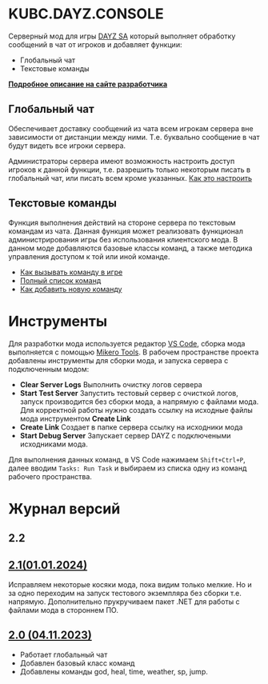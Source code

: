 # KUBC.DAYZ.CONSOLE
Серверный мод для игры [DAYZ SA](https://dayz.com/) который выполняет обработку сообщений в чат от игроков и добавляет функции:
- Глобальный чат
- Текстовые команды

**[Подробное описание на сайте разработчика](https://kubcoder.ru/dayz/console/index)**

## Глобальный чат
Обеспечивает доставку сообщений из чата всем игрокам сервера вне зависимости от дистанции между ними. Т.е. буквально сообщение в чат будут видеть все игроки сервера. 

Администраторы сервера имеют возможность настроить доступ игроков к данной функции, т.е. разрешить только некоторым писать в глобальный чат, или писать всем кроме указанных. [Как это настроить](https://kubcoder.ru/dayz/console/settings/globalchat)

## Текстовые команды
Функция выполнения действий на стороне сервера по текстовым командам из чата. Данная функция может реализовать функционал администрирования игры без использования клиентского мода. В данном моде добавляются базовые классы команд, а также методика управления доступом к той или иной команде. 
- [Как вызывать команду в игре](https://kubcoder.ru/dayz/console/cmd/format)
- [Полный список команд](https://kubcoder.ru/dayz/console/cmd/)
- [Как добавить новую команду](https://kubcoder.ru/dayz/console/cmd/moding)


# Инструменты
Для разработки мода используется редактор [VS Code](https://code.visualstudio.com/), сборка мода выполняется с помощью [Mikero Tools](https://mikero.bytex.digital/Downloads). 
В рабочем пространстве проекта добавлены инструменты для сборки мода, и запуска сервера с подключенным модом:
- **Clear Server Logs** Выполнить очистку логов сервера
- **Start Test Server** Запустить тестовый сервер с очисткой логов, запуск производится без сборки мода, а напрямую с файлами мода. Для корректной работы нужно создать ссылку на исходные файлы мода инструментом **Create Link**
- **Create Link** Создает в папке сервера ссылку на исходники мода
- **Start Debug Server** Запускает сервер DAYZ с подключеными исходниками мода.

Для выполнения данных команд, в VS Code нажимаем `Shift+Ctrl+P`, далее вводим `Tasks: Run Task` и выбираем из списка одну из команд рабочего пространства.

# Журнал версий
## 2.2 

## [2.1(01.01.2024)](https://github.com/kubcoder/KUBC.DAYZ.CONSOLE/releases/tag/2.1)
Исправляем некоторые косяки мода, пока видим только мелкие. Но и за одно переходим на запуск тестового экземпляра без сборки т.е. напрямую.
Дополнительно прукручиваем пакет .NET для работы с файлами мода в стороннем ПО.
## [2.0 (04.11.2023)](https://github.com/kubcoder/KUBC.DAYZ.CONSOLE/releases/tag/2.0)
- Работает глобальный чат
- Добавлен базовый класс команд
- Добавлены команды god, heal, time, weather, sp, jump.
